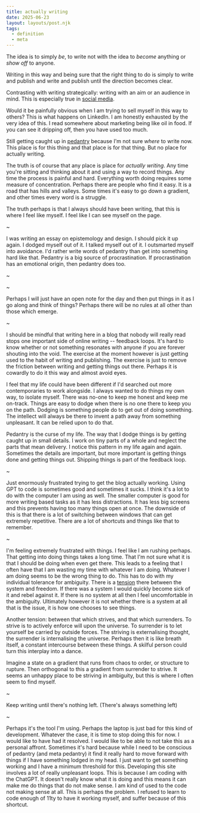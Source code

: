 ```yaml
---
title: actually writing
date: 2025-06-23
layout: layouts/post.njk
tags: 
  - definition
  - meta
---
```


The idea is to simply *be*, to write not with the idea to *become* anything or *show off* to anyone. 

Writing in this way and being sure that the right thing to do is simply to write and publish and write and publish until the direction becomes clear.

Contrasting with writing strategically: writing with an aim or an audience in mind. This is especially true in [social media](social%20media.md). 

Would it be painfully obvious when I am trying to sell myself in this way to others? This is what happens on LinkedIn. I am honestly exhausted by the very idea of this. I read somewhere about marketing being like oil in food. If you can see it dripping off, then you have used too much. 

Still getting caught up in [pedantry](pedantry.md) because I'm not sure *where* to write now. This place is for this thing and that place is for that thing. But no place for actually writing.

The truth is of course that any place is place for *actually writing*. Any time you're sitting and thinking about it and using a way to record things. Any time the process is painful and hard. Everything worth doing requires some measure of concentration. Perhaps there are people who find it easy. It is a road that has hills and valleys. Some times it's easy to go down a gradient, and other times every word is a struggle. 

The truth perhaps is that I always should have been writing, that this is where I feel like myself. I feel like I can see myself on the page. 

~

I was writing an essay on epistemology and design. I should pick it up again. I dodged myself out of it. I talked myself out of it. I outsmarted myself into avoidance. I'd rather write words of pedantry than get into something hard like that. Pedantry is a big source of procrastination. If procrastination has an emotional origin, then pedantry does too. 

~



~

Perhaps I will just have an open note for the day and then put things in it as I go along and think of things? Perhaps there will be no rules at all other than those which emerge.

~

I should be mindful that writing here in a blog that nobody will really read stops one important side of online writing -- feedback loops. It's hard to know whether or not something resonates with anyone if you are forever shouting into the void. The exercise at the moment however is just getting used to the habit of writing and publishing. The exercise is just to remove the friction between writing and getting things out there. Perhaps it is cowardly to do it this way and almost avoid eyes.

I feel that my life could have been different if I'd searched out more contemporaries to work alongside. I always wanted to do things my own way, to isolate myself. There was no-one to keep me honest and keep me on-track. Things are easy to dodge when there is no one there to keep you on the path. Dodging is something people do to get out of doing something. The intellect will always be there to invent a path away from something unpleasant. It can be relied upon to do that. 

Pedantry is the curse of my life. The way that I dodge things is by getting caught up in small details. I work on tiny parts of a whole and neglect the parts that mean delivery. I notice this pattern in my life again and again. Sometimes the details are important, but more important is getting things done and getting things out. Shipping things is part of the feedback loop.


~

Just enormously frustrated trying to get the blog actually working. Using GPT to code is sometimes good and sometimes it sucks. I think it's a lot to do with the computer I am using as well. The smaller computer is good for more writing based tasks as it has less distractions. It has less big screens and this prevents having too many things open at once. The downside of this is that there is a lot of switching between windows that can get extremely repetitive. There are a lot of shortcuts and things like that to remember. 

~

I'm feeling extremely frustrated with things. I feel like I am rushing perhaps. That getting into doing things takes a long time. That I'm not sure what it is that I should be doing when even get there. This leads to a feeling that I often have that I am wasting my time with whatever I am doing. Whatever I am doing seems to be the wrong thing to do. This has to do with my individual tolerance for ambiguity. There is a [tension](tension.md) there between the system and freedom. If there was a system I would quickly become sick of it and rebel against it. If there is no system at all then I feel uncomfortable in the ambiguity. Ultimately however it is not whether there is a system at all that is the issue, it is how one chooses to see things.

Another tension: between that which strives, and that which surrenders. To strive is to actively enforce will upon the universe. To surrender is to let yourself be carried by outside forces. The striving is externalising thought, the surrender is internalising the universe. Perhaps then it is like breath itself, a constant intercourse between these things. A skilful person could turn this interplay into a dance. 

Imagine a state on a gradient that runs from chaos to order, or structure to rupture. Then orthogonal to this a gradient from surrender to strive. It seems an unhappy place to be striving in ambiguity, but this is where I often seem to find myself. 

~

Keep writing until there's nothing left. (There's always something left)

~

Perhaps it's the tool I'm using. Perhaps the laptop is just bad for this kind of development. Whatever the case, it is time to stop doing this for now. I would like to have had it resolved. I would like to be able to not take this as a personal affront. Sometimes it's hard because while I need to be conscious of pedantry (and meta pedantry) it find it really hard to move forward with things if I have something lodged in my head. I just want to get something working and I have a minimum threshold for this. Developing this site involves a lot of really unpleasant loops. This is because I am coding with the ChatGPT. It doesn't really know what it is doing and this means it can make me do things that do not make sense. I am kind of used to the code not making sense at all. This is perhaps the problem. I refused to learn to code enough of 11ty to have it working myself, and suffer because of this shortcut.